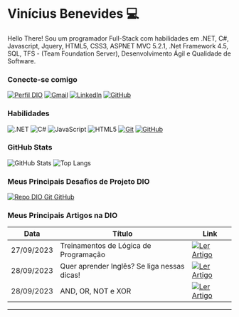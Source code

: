 
# Vinícius Benevides :computer:

Hello There! Sou um programador Full-Stack com habilidades em .NET, C#, Javascript, Jquery, HTML5, CSS3, ASPNET MVC 5.2.1, .Net Framework 4.5, SQL, TFS - (Team Foundation Server), Desenvolvimento Ágil e Qualidade de Software.

### Conecte-se comigo

[![Perfil DIO](https://img.shields.io/badge/-Meu%20Perfil%20na%20DIO-30A3DC?style=for-the-badge)](https://www.dio.me/users/vinishrafiel)
[![Gmail](https://img.shields.io/badge/-Gmail-000?style=for-the-badge&logo=gmail&logoColor=E94D5F)](mailto:vinishrafiel@gmail.com)
[![LinkedIn](https://img.shields.io/badge/-LinkedIn-000?style=for-the-badge&logo=linkedin&logoColor=30A3DC)](https://www.linkedin.com/in/vinicius-benevides/)
[![GitHub](https://img.shields.io/badge/GitHub-000?style=for-the-badge&logo=github&logoColor=30A3DC)](https://github.com/ViniciusBenevidesdaSilva)

### Habilidades
![.NET](https://img.shields.io/badge/.NET-000?style=for-the-badge&logo=.NET&logoColor=30A3DC)
![C#](https://img.shields.io/badge/C%23-000?style=for-the-badge&logo=C%23&logoColor=E94D5F)
![JavaScript](https://img.shields.io/badge/JavaScript-000?style=for-the-badge&logo=javascript&logoColor=30A3DC)
![HTML5](https://img.shields.io/badge/HTML5-000?style=for-the-badge&logo=HTML5&logoColor=30A3DC)
[![Git](https://img.shields.io/badge/Git-000?style=for-the-badge&logo=git&logoColor=E94D5F)](https://git-scm.com/doc) 
[![GitHub](https://img.shields.io/badge/GitHub-000?style=for-the-badge&logo=github&logoColor=30A3DC)](https://docs.github.com/)



### GitHub Stats
![GitHub Stats](https://github-readme-stats.vercel.app/api?username=ViniciusBenevidesdaSilva&theme=transparent&bg_color=000&border_color=30A3DC&show_icons=true&icon_color=30A3DC&title_color=E94D5F&text_color=FFF)
![Top Langs](https://github-readme-stats-git-masterrstaa-rickstaa.vercel.app/api/top-langs/?username=ViniciusBenevidesdaSilva&layout=compact&bg_color=000&border_color=30A3DC&title_color=E94D5F&text_color=FFF)

### Meus Principais Desafios de Projeto DIO
[![Repo DIO Git GitHub](https://github-readme-stats.vercel.app/api/pin/?username=ViniciusBenevidesdaSilva&repo=dio-lab-open-source&bg_color=000&border_color=30A3DC&show_icons=true&icon_color=30A3DC&title_color=E94D5F&text_color=FFF)](https://github.com/ViniciusBenevidesdaSilva/dio-lab-open-source)


### Meus Principais Artigos na DIO
| Data       | Título                                          | Link                                                                                      |
|------------|-------------------------------------------------|-------------------------------------------------------------------------------------------|
| 27/09/2023 | Treinamentos de Lógica de Programação           | [![Ler Artigo](https://img.shields.io/badge/Ler%20Artigo-30A3DC?style=for-the-badge)](https://web.dio.me/topics/treinamentos-de-logica-de-programacao?back=%2Ftrack%2Fbootcamp-wex-desenvolvimento-net-e-qa&order=undefined&page=1&search=&tab=forum&track_id=824331c4-b300-4f76-b29d-ce6c147932bf) |
| 28/09/2023 | Quer aprender Inglês? Se liga nessas dicas!     | [![Ler Artigo](https://img.shields.io/badge/Ler%20Artigo-E94D5F?style=for-the-badge)](https://web.dio.me/topics/quer-aprender-ingles-se-liga-nessas-dicas?back=%2Ftrack%2Fbootcamp-wex-desenvolvimento-net-e-qa&order=undefined&page=1&search=&tab=forum&track_id=824331c4-b300-4f76-b29d-ce6c147932bf) |
| 28/09/2023 | AND, OR, NOT e XOR                               | [![Ler Artigo](https://img.shields.io/badge/Ler%20Artigo-30A315?style=for-the-badge)](https://web.dio.me/topics/and-or-not-e-xor?back=%2Ftrack%2Fbootcamp-wex-desenvolvimento-net-e-qa&order=undefined&page=1&search=&tab=forum&track_id=824331c4-b300-4f76-b29d-ce6c147932bf) |

---
